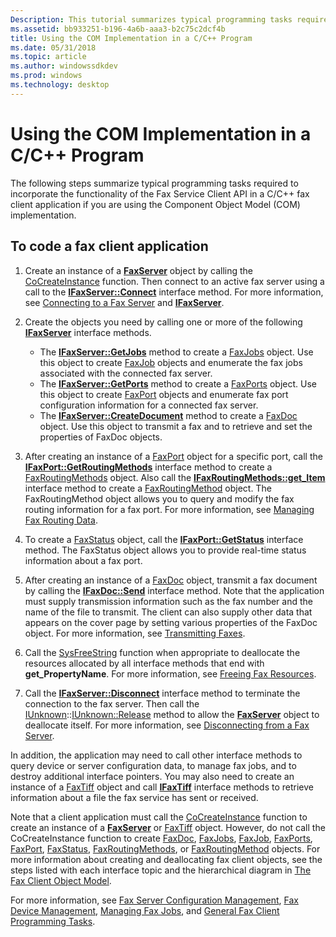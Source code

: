 ```yaml
---
Description: This tutorial summarizes typical programming tasks required to incorporate the functionality of the Fax Service Client API in a C/C++ fax client application if you are using the Component Object Model (COM) implementation.
ms.assetid: bb933251-b196-4a6b-aaa3-b2c75c2dcf4b
title: Using the COM Implementation in a C/C++ Program
ms.date: 05/31/2018
ms.topic: article
ms.author: windowssdkdev
ms.prod: windows
ms.technology: desktop
---
```


# Using the COM Implementation in a C/C++ Program

The following steps summarize typical programming tasks required to incorporate the functionality of the Fax Service Client API in a C/C++ fax client application if you are using the Component Object Model (COM) implementation.

## To code a fax client application

1.  Create an instance of a [**FaxServer**](-mfax-faxserver.md) object by calling the [CoCreateInstance](http://msdn.microsoft.com/en-us/library/ms686615.aspx) function. Then connect to an active fax server using a call to the [**IFaxServer::Connect**](/windows/previous-versions/faxcomex/?branch=master) interface method. For more information, see [Connecting to a Fax Server](-mfax-connecting-to-a-fax-server.md) and [**IFaxServer**](/windows/previous-versions/faxcom/nn-faxcom-ifaxserver?branch=master).

2.  Create the objects you need by calling one or more of the following [**IFaxServer**](/windows/previous-versions/faxcom/nn-faxcom-ifaxserver?branch=master) interface methods.

    -   The [**IFaxServer::GetJobs**](/windows/previous-versions/faxcomex/?branch=master) method to create a [FaxJobs](-mfax-faxjobs.md) object. Use this object to create [FaxJob](-mfax-faxjob.md) objects and enumerate the fax jobs associated with the connected fax server.
    -   The [**IFaxServer::GetPorts**](/windows/previous-versions/faxcomex/?branch=master) method to create a [FaxPorts](-mfax-faxports.md) object. Use this object to create [FaxPort](-mfax-faxport.md) objects and enumerate fax port configuration information for a connected fax server.
    -   The [**IFaxServer::CreateDocument**](/windows/previous-versions/faxcomex/?branch=master) method to create a [FaxDoc](-mfax-faxdoc.md) object. Use this object to transmit a fax and to retrieve and set the properties of FaxDoc objects.

3.  After creating an instance of a [FaxPort](-mfax-faxport.md) object for a specific port, call the [**IFaxPort::GetRoutingMethods**](/windows/previous-versions/Faxcom/nf-faxcom-ifaxport-getroutingmethods?branch=master) interface method to create a [FaxRoutingMethods](-mfax-faxroutingmethods.md) object. Also call the [**IFaxRoutingMethods::get\_Item**](/windows/previous-versions/Faxcom/nf-faxcom-ifaxroutingmethods-get_item?branch=master) interface method to create a [FaxRoutingMethod](-mfax-faxroutingmethod.md) object. The FaxRoutingMethod object allows you to query and modify the fax routing information for a fax port. For more information, see [Managing Fax Routing Data](-mfax-managing-fax-routing-data.md).

4.  To create a [FaxStatus](-mfax-faxstatus.md) object, call the [**IFaxPort::GetStatus**](/windows/previous-versions/Faxcom/nf-faxcom-ifaxport-getstatus?branch=master) interface method. The FaxStatus object allows you to provide real-time status information about a fax port.

5.  After creating an instance of a [FaxDoc](-mfax-faxdoc.md) object, transmit a fax document by calling the [**IFaxDoc::Send**](/windows/previous-versions/Faxcom/?branch=master) interface method. Note that the application must supply transmission information such as the fax number and the name of the file to transmit. The client can also supply other data that appears on the cover page by setting various properties of the FaxDoc object. For more information, see [Transmitting Faxes](-mfax-transmitting-faxes.md).

6.  Call the [SysFreeString](8f230ee3-5f6e-4cb9-a910-9c90b754dcd3) function when appropriate to deallocate the resources allocated by all interface methods that end with **get\_PropertyName**. For more information, see [Freeing Fax Resources](-mfax-freeing-fax-resources.md).

7.  Call the [**IFaxServer::Disconnect**](/windows/previous-versions/faxcomex/?branch=master) interface method to terminate the connection to the fax server. Then call the [IUnknown](http://msdn.microsoft.com/en-us/library/ms680509.aspx)::[IUnknown::Release](http://msdn.microsoft.com/en-us/library/ms682317.aspx) method to allow the [**FaxServer**](-mfax-faxserver.md) object to deallocate itself. For more information, see [Disconnecting from a Fax Server](-mfax-disconnecting-from-a-fax-server.md).

In addition, the application may need to call other interface methods to query device or server configuration data, to manage fax jobs, and to destroy additional interface pointers. You may also need to create an instance of a [FaxTiff](-mfax-faxtiff.md) object and call [**IFaxTiff**](/windows/previous-versions/Faxcom/nn-faxcom-ifaxtiff?branch=master) interface methods to retrieve information about a file the fax service has sent or received.

Note that a client application must call the [CoCreateInstance](http://msdn.microsoft.com/en-us/library/ms686615.aspx) function to create an instance of a [**FaxServer**](-mfax-faxserver.md) or [FaxTiff](-mfax-faxtiff.md) object. However, do not call the CoCreateInstance function to create [FaxDoc](-mfax-faxdoc.md), [FaxJobs](-mfax-faxjobs.md), [FaxJob](-mfax-faxjob.md), [FaxPorts](-mfax-faxports.md), [FaxPort](-mfax-faxport.md), [FaxStatus](-mfax-faxstatus.md), [FaxRoutingMethods](-mfax-faxroutingmethods.md), or [FaxRoutingMethod](-mfax-faxroutingmethod.md) objects. For more information about creating and deallocating fax client objects, see the steps listed with each interface topic and the hierarchical diagram in [The Fax Client Object Model](-mfax-the-fax-client-object-model.md).

For more information, see [Fax Server Configuration Management](-mfax-fax-server-configuration-management.md), [Fax Device Management](-mfax-fax-device-management.md), [Managing Fax Jobs](-mfax-managing-fax-jobs.md), and [General Fax Client Programming Tasks](-mfax-general-fax-client-programming-tasks.md).

 

 



